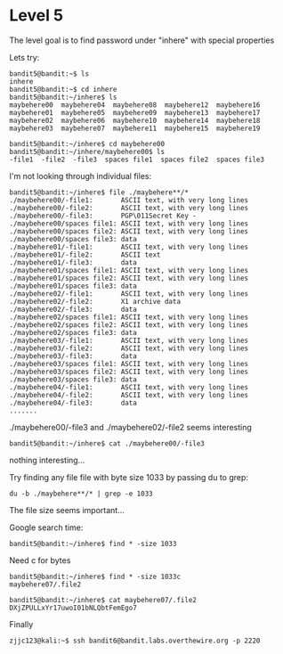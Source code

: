 # Level 5

The level goal is to find password under "inhere" with special properties

Lets try:
```console
bandit5@bandit:~$ ls
inhere
bandit5@bandit:~$ cd inhere
bandit5@bandit:~/inhere$ ls
maybehere00  maybehere04  maybehere08  maybehere12  maybehere16
maybehere01  maybehere05  maybehere09  maybehere13  maybehere17
maybehere02  maybehere06  maybehere10  maybehere14  maybehere18
maybehere03  maybehere07  maybehere11  maybehere15  maybehere19

bandit5@bandit:~/inhere$ cd maybehere00
bandit5@bandit:~/inhere/maybehere00$ ls
-file1  -file2  -file3  spaces file1  spaces file2  spaces file3
```
I'm not looking through individual files:
```console
bandit5@bandit:~/inhere$ file ./maybehere**/*
./maybehere00/-file1:       ASCII text, with very long lines
./maybehere00/-file2:       ASCII text, with very long lines
./maybehere00/-file3:       PGP\011Secret Key -
./maybehere00/spaces file1: ASCII text, with very long lines
./maybehere00/spaces file2: ASCII text, with very long lines
./maybehere00/spaces file3: data
./maybehere01/-file1:       ASCII text, with very long lines
./maybehere01/-file2:       ASCII text
./maybehere01/-file3:       data
./maybehere01/spaces file1: ASCII text, with very long lines
./maybehere01/spaces file2: ASCII text, with very long lines
./maybehere01/spaces file3: data
./maybehere02/-file1:       ASCII text, with very long lines
./maybehere02/-file2:       X1 archive data
./maybehere02/-file3:       data
./maybehere02/spaces file1: ASCII text, with very long lines
./maybehere02/spaces file2: ASCII text, with very long lines
./maybehere02/spaces file3: data
./maybehere03/-file1:       ASCII text, with very long lines
./maybehere03/-file2:       ASCII text, with very long lines
./maybehere03/-file3:       data
./maybehere03/spaces file1: ASCII text, with very long lines
./maybehere03/spaces file2: ASCII text, with very long lines
./maybehere03/spaces file3: data
./maybehere04/-file1:       ASCII text, with very long lines
./maybehere04/-file2:       ASCII text, with very long lines
./maybehere04/-file3:       data
.......
```
./maybehere00/-file3 and ./maybehere02/-file2 seems interesting
```console
bandit5@bandit:~/inhere$ cat ./maybehere00/-file3
```
nothing interesting...

Try finding any file file with byte size 1033 by passing du to grep:
```console
du -b ./maybehere**/* | grep -e 1033
```
The file size seems important...

Google search time:
```console
bandit5@bandit:~/inhere$ find * -size 1033
```
Need c for bytes
```console
bandit5@bandit:~/inhere$ find * -size 1033c
maybehere07/.file2
```
```console
bandit5@bandit:~/inhere$ cat maybehere07/.file2
DXjZPULLxYr17uwoI01bNLQbtFemEgo7
```
Finally
```console
zjjc123@kali:~$ ssh bandit6@bandit.labs.overthewire.org -p 2220
```
